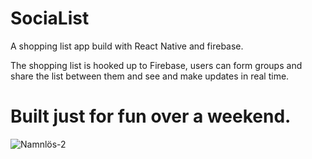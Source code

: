 # SociaList
A shopping list app build with React Native and firebase.

The shopping list is hooked up to Firebase, users can form groups and share the list between them and see and make updates in real time.

# Built just for fun over a weekend.

![Namnlös-2](https://github.com/Erik-Johansson-Barlund/SociaList/assets/72651824/e596cb42-fcf9-435c-aaa4-ce3fbc963766)
